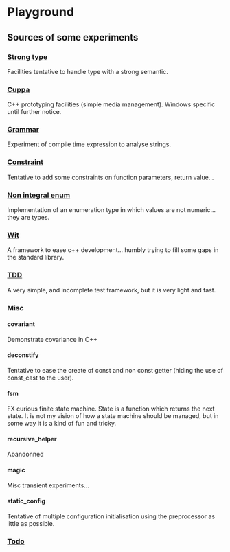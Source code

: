 # Playground

## Sources of some experiments

### [Strong type](sources/strong_type/strong_type.md)

Facilities tentative to handle type with a strong semantic.

### [Cuppa](sources/cuppa/cuppa.md)

C++ prototyping facilities (simple media management). Windows specific until further notice.

### [Grammar](sources/grammar/grammar.md)

Experiment of compile time expression to analyse strings.

### [Constraint](sources/constraint/constraint.md)

Tentative to add some constraints on function parameters, return value...

### [Non integral enum](sources/nonintegral_enum/nonintegral_enum.md)

Implementation of an enumeration type in which values are not numeric... they are types.

### [Wit](sources/wit/wit.md)

A framework to ease c++ development... humbly trying to fill some gaps in the standard library. 

### [TDD](sources/tdd/tdd.md)

A very simple, and incomplete test framework, but it is very light and fast.

### Misc

#### covariant

Demonstrate covariance in C++

#### deconstify

Tentative to ease the create of const and non const getter (hiding the use of const_cast to the user).

#### fsm

FX curious finite state machine.
State is a function which returns the next state.
It is not my vision of how a state machine should be managed, but in some way it is a kind of fun and tricky.

#### recursive_helper

Abandonned

#### magic

Misc transient experiments...

#### static_config

Tentative of multiple configuration initialisation using the preprocessor as little as possible.

### [Todo](todo.md)